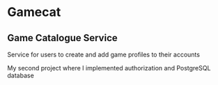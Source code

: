 # Gamecat
## Game Catalogue Service

Service for users to create and add game profiles to their accounts

My second project where I implemented authorization and PostgreSQL database
